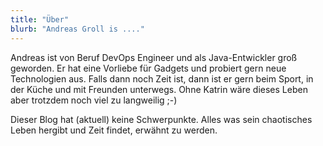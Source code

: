 ```yaml
---
title: "Über"
blurb: "Andreas Groll is ...."
---
```


Andreas ist von Beruf DevOps Engineer und als Java-Entwickler groß geworden. Er hat eine Vorliebe für Gadgets und probiert gern neue Technologien aus. Falls dann noch Zeit ist, dann ist er gern beim Sport, in der Küche und mit Freunden unterwegs. Ohne Katrin wäre dieses Leben aber trotzdem noch viel zu langweilig ;-)

Dieser Blog hat (aktuell) keine Schwerpunkte. Alles was sein chaotisches Leben hergibt und Zeit findet, erwähnt zu werden. 